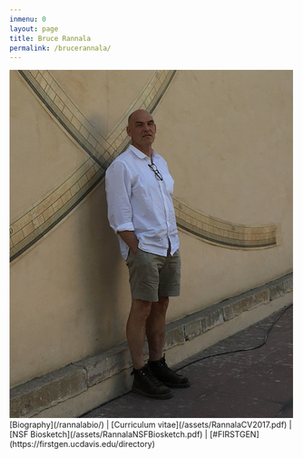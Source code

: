 ```yaml
---
inmenu: 0
layout: page
title: Bruce Rannala
permalink: /brucerannala/
---
```


<img src="/assets/bruce2018-3.jpg" alt="Drawing" style="width: 500px;" />  
[Biography](/rannalabio/) | [Curriculum vitae](/assets/RannalaCV2017.pdf) | [NSF Biosketch](/assets/RannalaNSFBiosketch.pdf) | [#FIRSTGEN](https://firstgen.ucdavis.edu/directory)
